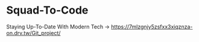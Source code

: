 # Squad-To-Code
Staying Up-To-Date With Modern Tech ->  https://7mlzgnjy5zsfxx3xiqznza-on.drv.tw/Git_project/
